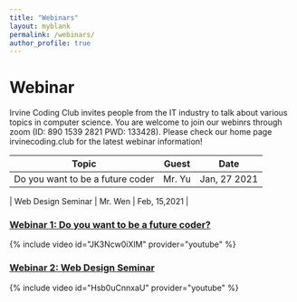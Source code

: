```yaml
---
title: "Webinars"
layout: myblank
permalink: /webinars/
author_profile: true
---
```


# Webinar  

Irvine Coding Club invites people from the IT industry to talk about various topics in computer science.
You are welcome to join our webinrs through zoom (ID: 890 1539 2821 PWD: 133428).
Please check our home page irvinecoding.club for the latest webinar information!

| Topic    | Guest | Date |  
| ----------- | ----------- | ----------- |
| Do you want to be a future coder| Mr. Yu | Jan, 27 2021 | 

| Web Design Seminar              | Mr. Wen |  Feb, 15,2021  |



### [Webinar 1: Do you want to be a future coder?](/assets/docs/webinar1.pdf)
{% include video id="JK3Ncw0iXlM" provider="youtube" %}




### [Webinar 2: Web Design Seminar](/assets/docs/webinar2.pdf)
{% include video id="Hsb0uCnnxaU" provider="youtube" %}
